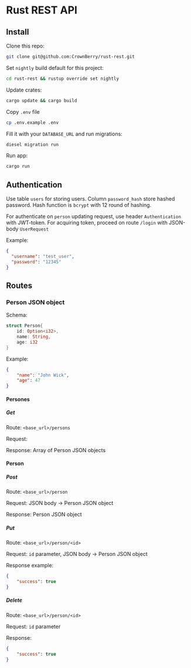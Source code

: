 # Rust REST API 

## Install

Clone this repo:
```bash
git clone git@github.com:CrownBerry/rust-rest.git
```
Set `nightly` build default for this project:
```bash
cd rust-rest && rustup override set nightly
```
Update crates:
```bash
cargo update && cargo build
```
Copy `.env` file
```bash
cp .env.example .env
```
Fill it with your `DATABASE_URL` and run migrations:
```bash
diesel migration run
```
Run app:
```bash
cargo run
```
## Authentication

Use table `users` for storing users. Column `password_hash` store hashed password. 
Hash function is `bcrypt` with 12 round of hashing.

For authenticate on `person` updating request, use header `Authentication` with JWT-token.
For acquiring token, proceed on route `/login` with JSON-body `UserRequest`

Example:
```json
{
  "username": "test_user",
  "password": "12345"
}
```

## Routes
### Person JSON object
Schema:
```rust
struct Person{
    id: Option<i32>,
    name: String,
    age: i32
}
```
Example:
```json
{
    "name": "John Wick",
    "age": 47
}
```
#### Persones
##### Get
Route: `<base_url>/persons`

Request:

Response: Array of Person JSON objects

#### Person
##### Post
Route: `<base_url>/person`

Request: JSON body -> Person JSON object

Response: Person JSON object
##### Put
Route: `<base_url>/person/<id>`

Request: `id` parameter, JSON body -> Person JSON object

Response example:
```json
{
    "success": true
}
```
##### Delete
Route: `<base_url>/person/<id>`

Request: `id` parameter

Response:
```json
{
    "success": true
}
```
